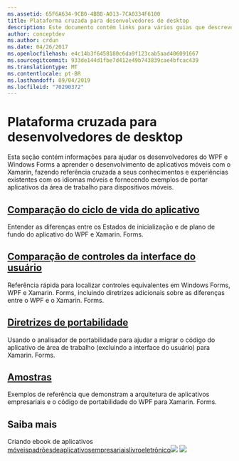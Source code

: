 ```yaml
---
ms.assetid: 65F6A634-9CB0-4BB8-A013-7CA0334F6100
title: Plataforma cruzada para desenvolvedores de desktop
description: Este documento contém links para vários guias que descrevem o Xamarin. Forms para desenvolvedores do WPF e do Windows Forms. O conteúdo vinculado explora o ciclo de vida do aplicativo, os controles da interface do usuário, as diretrizes de portabilidade e os exemplos.
author: conceptdev
ms.author: crdun
ms.date: 04/26/2017
ms.openlocfilehash: e4c14b3f6458180c6da9f123cab5aad406091667
ms.sourcegitcommit: 933de144d1fbe7d412e49b743839cae4bfcac439
ms.translationtype: MT
ms.contentlocale: pt-BR
ms.lasthandoff: 09/04/2019
ms.locfileid: "70290372"
---
```

# <a name="cross-platform-for-desktop-developers"></a>Plataforma cruzada para desenvolvedores de desktop

Esta seção contém informações para ajudar os desenvolvedores do WPF e Windows Forms a aprender o desenvolvimento de aplicativos móveis com o Xamarin, fazendo referência cruzada a seus conhecimentos e experiências existentes com os idiomas móveis e fornecendo exemplos de portar aplicativos da área de trabalho para dispositivos móveis.

## <a name="app-lifecycle-comparisonlifecyclemd"></a>[Comparação do ciclo de vida do aplicativo](lifecycle.md)

Entender as diferenças entre os Estados de inicialização e de plano de fundo do aplicativo do WPF e Xamarin. Forms.

## <a name="ui-controls-comparisoncontrolsindexmd"></a>[Comparação de controles da interface do usuário](controls/index.md)

Referência rápida para localizar controles equivalentes em Windows Forms, WPF e Xamarin. Forms, incluindo diretrizes adicionais sobre as diferenças entre o WPF e o Xamarin. Forms.

## <a name="porting-guidanceportingmd"></a>[Diretrizes de portabilidade](porting.md)

Usando o analisador de portabilidade para ajudar a migrar o código do aplicativo de área de trabalho (excluindo a interface do usuário) para Xamarin. Forms.

## <a name="samplessamplesmd"></a>[Amostras](samples.md)

Exemplos de referência que demonstram a arquitetura de aplicativos empresariais e o código de portabilidade do WPF para Xamarin. Forms.

## <a name="learn-more"></a>Saiba mais

Criando ebook de aplicativos [ móveispadrõesdeaplicativosempresariaislivroeletrônico![](images/creating-sml.png)](~/xamarin-forms/creating-mobile-apps-xamarin-forms/index.md) [ ![](images/enterprise-sml.png)](~/xamarin-forms/enterprise-application-patterns/index.md)
